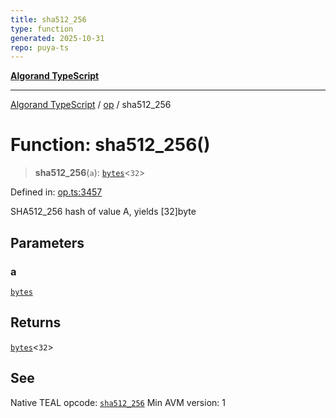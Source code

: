 ```yaml
---
title: sha512_256
type: function
generated: 2025-10-31
repo: puya-ts
---
```

[**Algorand TypeScript**](../../README.md)

***

[Algorand TypeScript](../../modules.md) / [op](../README.md) / sha512\_256

# Function: sha512\_256()

> **sha512\_256**(`a`): [`bytes`](../../index/type-aliases/bytes.md)\<`32`\>

Defined in: [op.ts:3457](https://github.com/algorandfoundation/puya-ts/blob/main/packages/algo-ts/src/op.ts#L3457)

SHA512_256 hash of value A, yields [32]byte

## Parameters

### a

[`bytes`](../../index/type-aliases/bytes.md)

## Returns

[`bytes`](../../index/type-aliases/bytes.md)\<`32`\>

## See

Native TEAL opcode: [`sha512_256`](https://dev.algorand.co/reference/algorand-teal/opcodes#sha512_256)
Min AVM version: 1
